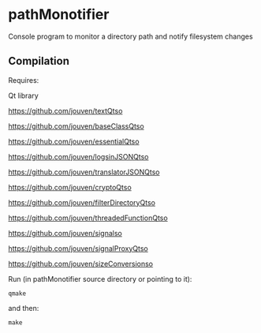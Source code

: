# pathMonotifier
Console program to monitor a directory path and notify filesystem changes

Compilation
-----------
Requires:

Qt library

https://github.com/jouven/textQtso

https://github.com/jouven/baseClassQtso

https://github.com/jouven/essentialQtso

https://github.com/jouven/logsinJSONQtso

https://github.com/jouven/translatorJSONQtso

https://github.com/jouven/cryptoQtso

https://github.com/jouven/filterDirectoryQtso

https://github.com/jouven/threadedFunctionQtso

https://github.com/jouven/signalso

https://github.com/jouven/signalProxyQtso

https://github.com/jouven/sizeConversionso

Run (in pathMonotifier source directory or pointing to it):

    qmake

and then:

    make

